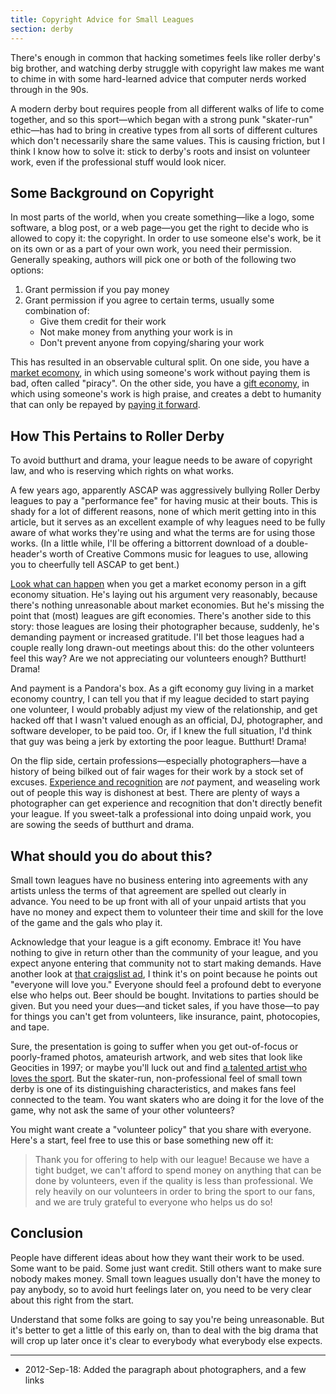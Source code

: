 ```yaml
---
title: Copyright Advice for Small Leagues
section: derby
---
```


There's enough in common that hacking sometimes feels like roller derby's big
brother, and watching derby struggle with copyright law makes me want
to chime in with some hard-learned advice that computer nerds worked
through in the 90s.

A modern derby bout requires people from all different walks of life
to come together, and so this sport—which began
with a strong punk "skater-run" ethic—has had to bring in creative types
from all sorts of different cultures which don't necessarily share the
same values.  This is causing friction, but I think I know
how to solve it: stick to derby's roots and insist on volunteer work,
even if the professional stuff would look nicer.


Some Background on Copyright
----------------------------

In most parts of the world, when you create something—like a logo,
some software, a blog post, or a web page—you get the right to decide
who is allowed to copy it: the copyright.  In order to use someone
else's work, be it on its own or as a part of your own work,
you need their permission.  Generally speaking, authors will pick one
or both of the following two options:

1. Grant permission if you pay money
2. Grant permission if you agree to certain terms, usually some combination of:
   * Give them credit for their work
   * Not make money from anything your work is in
   * Don't prevent anyone from copying/sharing your work

This has resulted in an observable cultural split. On one side,
you have a [market ecomony](https://en.wikipedia.org/wiki/Market_economy),
in which using someone's work without paying them is bad,
often called "piracy". On the other side, you
have a [gift economy](https://en.wikipedia.org/wiki/Gift_economy),
in which using someone's work is high praise, and creates a
debt to humanity that can only be repayed by
[paying it forward](https://en.wikipedia.org/wiki/Pay_It_Forward).


How This Pertains to Roller Derby
-------------------------------------

To avoid butthurt and drama, your league needs to be aware of
copyright law, and who is reserving which rights on what works.

A few years ago, apparently ASCAP was aggressively bullying Roller
Derby leagues to pay a "performance fee" for having music at their
bouts.  This is shady for a lot of different reasons, none of which
merit getting into in this article, but it serves as an excellent
example of why leagues need to be fully aware of what works they're
using and what the terms are for using those works.  (In a little
while, I'll be offering a bittorrent download of a double-header's
worth of Creative Commons music for leagues to use, allowing you to
cheerfully tell ASCAP to get bent.)

[Look what can happen](http://www.derbyinfocus.com/2012/08/on-value-of-derby-photos.html)
when you get a market economy person in a gift economy situation.  He's
laying out his argument very reasonably, because there's nothing
unreasonable about market economies.  But he's missing the point that
(most) leagues are gift economies.  There's another side to this story:
those leagues are losing their photographer because, suddenly, he's
demanding payment or increased gratitude.  I'll bet those leagues had
a couple really long drawn-out meetings about this:  do the other
volunteers feel this way?  Are we not appreciating our volunteers
enough?  Butthurt!  Drama!

And payment is a Pandora's box.  As a gift economy guy living in a
market economy country, I can tell you that if my league decided to
start paying one volunteer, I would probably adjust my view of
the relationship, and get hacked off that I wasn't valued enough as an
official, DJ, photographer, and software developer, to be paid too.
Or, if I knew the full situation, I'd think that guy was
being a jerk by extorting the poor league.  Butthurt!  Drama!

On the flip side, certain professions—especially photographers—have a
history of being bilked out of fair wages for their work by a stock
set of excuses.  [Experience and
recognition](http://static.happyplace.com/assets/images/2011/10/4e935baa48979.png)
are *not* payment, and weaseling work out of people this way is
dishonest at best.  There are plenty of ways a photographer can get
experience and recognition that don't directly benefit your league.
If you sweet-talk a professional into doing unpaid work, you are
sowing the seeds of butthurt and drama.


What should you do about this?
------------------------------

Small town leagues have no business entering into agreements with any
artists unless the terms of that agreement are spelled out clearly in
advance.  You need to be up front with all of your unpaid artists that you
have no money and expect them to volunteer their time and skill for
the love of the game and the gals who play it.

Acknowledge that your league is a gift economy.  Embrace it!  You have
nothing to give in return other than the community of your league, and
you expect anyone entering that community not to start making demands.
Have another look at [that craigslist ad](http://static.happyplace.com/assets/images/2011/10/4e935baa48979.png),
I think it's on point because he points out "everyone will love you."
Everyone should feel a profound debt to everyone else who helps out.
Beer should be bought.  Invitations to parties should be given.  But
you need your dues—and ticket sales, if you have those—to pay for
things you can't get from volunteers, like insurance, paint, photocopies, and
tape.

Sure, the presentation is going to suffer when you get out-of-focus or
poorly-framed photos, amateurish artwork, and web sites that look like
Geocities in 1997; or maybe you'll luck out and find [a talented artist
who loves the sport](https://secure.flickr.com/photos/nocklebeast/3715669736/).
But the skater-run, non-professional feel of small
town derby is one of its distinguishing characteristics, and makes
fans feel connected to the team.  You want skaters who are doing it
for the love of the game, why not ask the same of your other
volunteers?

You might want create a "volunteer policy" that you share with everyone.
Here's a start, feel free to use this or base something new off it:

> Thank you for offering to help with our league!  Because we have
> a tight budget, we can't afford to spend money on anything that can
> be done by volunteers, even if the quality is less than professional.
> We rely heavily on our volunteers in order to bring the sport to our
> fans, and we are truly grateful to everyone who helps us do so!


Conclusion
----------

People have different ideas about how they want their work to be used.
Some want to be paid.  Some just want credit.  Still others want to
make sure nobody makes money.  Small town leagues usually don't have
the money to pay anybody, so to avoid hurt feelings later on, you need
to be very clear about this right from the start.

Understand that some folks are going to say you're being unreasonable.
But it's better to get a little of this early on, than to deal with the
big drama that will crop up later once it's clear to everybody what
everybody else expects.


---------

* 2012-Sep-18: Added the paragraph about photographers, and a few links
